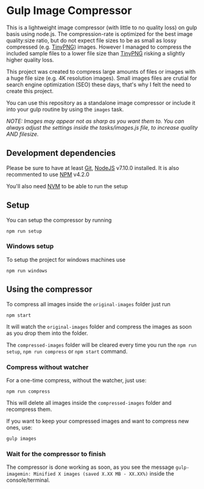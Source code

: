 # Gulp Image Compressor
This is a lightweight image compressor (with little to no quality loss) on gulp basis using node.js. The compression-rate is optimized for the best image quality:size ratio, but do not expect file sizes to be as small as lossy compressed (e.g. [TinyPNG](http://tinypng.com)) images. However I managed to compress the included sample files to a lower file size than [TinyPNG](http://tinypng.com) risking a slightly higher quality loss.

This project was created to compress large amounts of files or images with a huge file size (e.g. 4K resolution images). Small images files are crutial for search engine optimization (SEO) these days, that's why I felt the need to create this project.

You can use this repository as a standalone image compressor or include it into your gulp routine by using the `images` task.


*NOTE: Images may appear not as sharp as you want them to. You can always adjust the settings inside the tasks/images.js file, to increase quality AND filesize.*


## Development dependencies

Please be sure to have at least [Git](http://git-scm.com/), [NodeJS](http://nodejs.org/) v7.10.0 installed. It is also recommented to use [NPM](https://www.npmjs.org/) v4.2.0

You'll also need [NVM](https://github.com/creationix/nvm) to be able to run the setup

## Setup

You can setup the compressor by running 
``````````
npm run setup
``````````

### Windows setup

To setup the project for windows machines use 
``````````
npm run windows
``````````


## Using the compressor

To compress all images inside the `original-images` folder just run 
``````````
npm start
``````````
 
 It will watch the `original-images` folder and compress the images as soon as you drop them into the folder.

The `compressed-images` folder will be cleared every time you run the `npm run setup`, `npm run compress` or `npm start` command.

### Compress without watcher
For a one-time compress, without the watcher, just use:

``````````
npm run compress
``````````
This will delete all images inside the `compressed-images` folder and recompress them.

If you want to keep your compressed images and want to compress new ones, use: 

``````````
gulp images
``````````


### Wait for the compressor to finish

The compressor is done working as soon, as you see the message `gulp-imagemin: Minified X images (saved X.XX MB - XX.XX%)` inside the console/terminal.